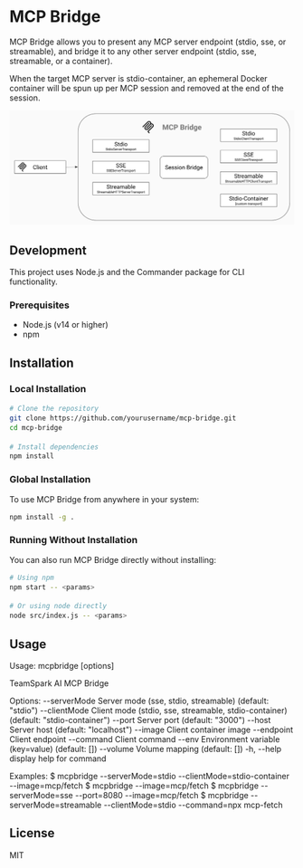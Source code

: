 # MCP Bridge

MCP Bridge allows you to present any MCP server endpoint (stdio, sse, or streamable), and bridge it to any other server endpoint (stdio, sse, streamable, or a container).

When the target MCP server is stdio-container, an ephemeral Docker container will be spun up per MCP session and removed at the end of the session.

![MCP Bridge](./assets/bridge.png)

## Development

This project uses Node.js and the Commander package for CLI functionality.

### Prerequisites

- Node.js (v14 or higher)
- npm

## Installation

### Local Installation

```bash
# Clone the repository
git clone https://github.com/yourusername/mcp-bridge.git
cd mcp-bridge

# Install dependencies
npm install
```

### Global Installation

To use MCP Bridge from anywhere in your system:

```bash
npm install -g .
```

### Running Without Installation

You can also run MCP Bridge directly without installing:

```bash
# Using npm
npm start -- <params>

# Or using node directly
node src/index.js -- <params>
```

## Usage

Usage: mcpbridge [options]

TeamSpark AI MCP Bridge

Options:
  --serverMode <mode>  Server mode (sse, stdio, streamable) (default: "stdio")
  --clientMode <mode>  Client mode (stdio, sse, streamable, stdio-container) (default: "stdio-container")
  --port <number>      Server port (default: "3000")
  --host <string>      Server host (default: "localhost")
  --image <string>     Client container image
  --endpoint <string>  Client endpoint
  --command <string>   Client command
  --env <value>        Environment variable (key=value) (default: [])
  --volume <value>     Volume mapping (default: [])
  -h, --help           display help for command

Examples:
  $ mcpbridge --serverMode=stdio --clientMode=stdio-container --image=mcp/fetch
  $ mcpbridge --image=mcp/fetch
  $ mcpbridge --serverMode=sse --port=8080 --image=mcp/fetch
  $ mcpbridge --serverMode=streamable --clientMode=stdio --command=npx mcp-fetch

## License

MIT